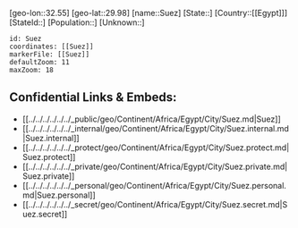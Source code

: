 ﻿---
location: [29.98,32.55]
mapzoom: [7,12] 
mapmarker: city 
type: City
tags:
- geo/City


SpocWebEntityId: 34651
isDeleted: false
confidential: public

---
[geo-lon::32.55]
[geo-lat::29.98]
[name::Suez]
[State::]
[Country::[[Egypt]]]
[StateId::]
[Population::]
[Unknown::]


```leaflet
id: Suez
coordinates: [[Suez]]
markerFile: [[Suez]]
defaultZoom: 11 
maxZoom: 18
```


## Confidential Links & Embeds: 
- [[../../../../../../_public/geo/Continent/Africa/Egypt/City/Suez.md|Suez]] 
- [[../../../../../../_internal/geo/Continent/Africa/Egypt/City/Suez.internal.md|Suez.internal]] 
- [[../../../../../../_protect/geo/Continent/Africa/Egypt/City/Suez.protect.md|Suez.protect]] 
- [[../../../../../../_private/geo/Continent/Africa/Egypt/City/Suez.private.md|Suez.private]] 
- [[../../../../../../_personal/geo/Continent/Africa/Egypt/City/Suez.personal.md|Suez.personal]] 
- [[../../../../../../_secret/geo/Continent/Africa/Egypt/City/Suez.secret.md|Suez.secret]] 
